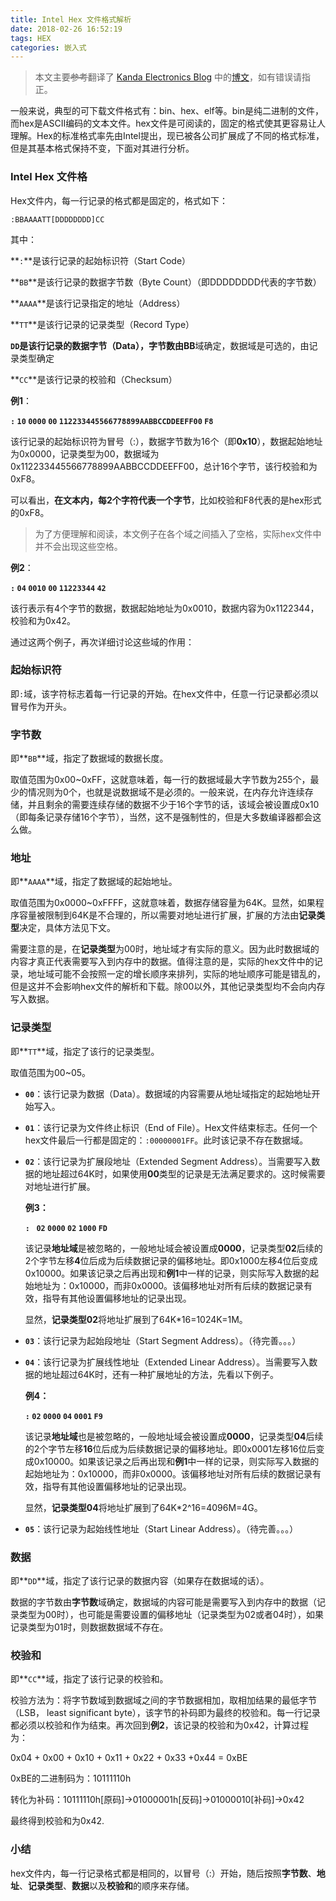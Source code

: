 ```yaml
---
title: Intel Hex 文件格式解析
date: 2018-02-26 16:52:19
tags: HEX
categories: 嵌入式
---
```


> 本文主要~~参考~~翻译了 [Kanda Electronics Blog](https://www.kanda.com/blog/) 中的[博文](https://www.kanda.com/blog/microcontrollers/intel-hex-files-explained/)，如有错误请指正。

一般来说，典型的可下载文件格式有：bin、hex、elf等。bin是纯二进制的文件，而hex是ASCII编码的文本文件。hex文件是可阅读的，固定的格式使其更容易让人理解。Hex的标准格式率先由Intel提出，现已被各公司扩展成了不同的格式标准，但是其基本格式保持不变，下面对其进行分析。

<!---more--->

### Intel Hex 文件格

Hex文件内，每一行记录的格式都是固定的，格式如下：

`:BBAAAATT[DDDDDDDD]CC`

其中：

**`:`**是该行记录的起始标识符（Start Code）

**`BB`**是该行记录的数据字节数（Byte Count）（即DDDDDDDD代表的字节数）

**`AAAA`**是该行记录指定的地址（Address）

**`TT`**是该行记录的记录类型（Record Type）

**`DD`**是该行记录的数据字节（Data），字节数由**BB**域确定，数据域是可选的，由记录类型确定

**`CC`**是该行记录的校验和（Checksum）

**例1**：

**`:` `10`  `0000` `00` `112233445566778899AABBCCDDEEFF00` `F8`**

该行记录的起始标识符为冒号（:），数据字节数为16个（即**0x10**），数据起始地址为0x0000，记录类型为00，数据域为0x112233445566778899AABBCCDDEEFF00，总计16个字节，该行校验和为0xF8。

可以看出，**在文本内，每2个字符代表一个字节**，比如校验和F8代表的是hex形式的0xF8。

> 为了方便理解和阅读，本文例子在各个域之间插入了空格，实际hex文件中并不会出现这些空格。

**例2**：

**`:` `04` `0010` `00` `11223344` `42`**

该行表示有4个字节的数据，数据起始地址为0x0010，数据内容为0x1122344，校验和为0x42。

通过这两个例子，再次详细讨论这些域的作用：

### 起始标识符

即`:`域，该字符标志着每一行记录的开始。在hex文件中，任意一行记录都必须以冒号作为开头。

### 字节数

即**`BB`**域，指定了数据域的数据长度。

取值范围为0x00~0xFF，这就意味着，每一行的数据域最大字节数为255个，最少的情况则为0个，也就是说数据域不是必须的。一般来说，在内存允许连续存储，并且剩余的需要连续存储的数据不少于16个字节的话，该域会被设置成0x10（即每条记录存储16个字节），当然，这不是强制性的，但是大多数编译器都会这么做。

### 地址

即**`AAAA`**域，指定了数据域的起始地址。

取值范围为0x0000~0xFFFF，这就意味着，数据存储容量为64K。显然，如果程序容量被限制到64K是不合理的，所以需要对地址进行扩展，扩展的方法由**记录类型**决定，具体方法见下文。

需要注意的是，在**记录类型**为00时，地址域才有实际的意义。因为此时数据域的内容才真正代表需要写入到内存中的数据。值得注意的是，实际的hex文件中的记录，地址域可能不会按照一定的增长顺序来排列，实际的地址顺序可能是错乱的，但是这并不会影响hex文件的解析和下载。除00以外，其他记录类型均不会向内存写入数据。

### 记录类型

即**`TT`**域，指定了该行的记录类型。

取值范围为00~05。

- **`00`**：该行记录为数据（Data）。数据域的内容需要从地址域指定的起始地址开始写入。
- **`01`**：该行记录为文件终止标识（End of File）。Hex文件结束标志。任何一个hex文件最后一行都是固定的：`:00000001FF`。此时该记录不存在数据域。


- **`02`**：该行记录为扩展段地址（Extended Segment Address）。当需要写入数据的地址超过64K时，如果使用**00**类型的记录是无法满足要求的。这时候需要对地址进行扩展。

  **例3：**

  **`:` ` 02` `0000` `02` `1000` `FD`**

  该记录**地址域**是被忽略的，一般地址域会被设置成**0000**，记录类型**02**后续的2个字节左移**4**位后成为后续数据记录的偏移地址。即0x1000左移4位后变成0x10000。如果该记录之后再出现和**例1**中一样的记录，则实际写入数据的起始地址为：0x10000，而非0x0000。该偏移地址对所有后续的数据记录有效，指导有其他设置偏移地址的记录出现。

  显然，**记录类型02**将地址扩展到了64K*16=1024K=1M。

- **`03`**：该行记录为起始段地址（Start Segment Address）。（待完善。。。）

- **`04`**：该行记录为扩展线性地址（Extended Linear Address）。当需要写入数据的地址超过64K时，还有一种扩展地址的方法，先看以下例子。

  **例4：**

  **`:` `02` `0000` `04` `0001` `F9`**

  该记录**地址域**也是被忽略的，一般地址域会被设置成**0000**，记录类型**04**后续的2个字节左移**16**位后成为后续数据记录的偏移地址。即0x0001左移16位后变成0x10000。如果该记录之后再出现和**例1**中一样的记录，则实际写入数据的起始地址为：0x10000，而非0x0000。该偏移地址对所有后续的数据记录有效，指导有其他设置偏移地址的记录出现。

  显然，**记录类型04**将地址扩展到了64K*2^16=4096M=4G。

- **`05`**：该行记录为起始线性地址（Start Linear Address）。（待完善。。。）

### 数据

即**`DD`**域，指定了该行记录的数据内容（如果存在数据域的话）。

数据的字节数由**字节数**域确定，数据域的内容可能是需要写入到内存中的数据（记录类型为00时），也可能是需要设置的偏移地址（记录类型为02或者04时），如果记录类型为01时，则数据数据域不存在。

### 校验和

即**`CC`**域，指定了该行记录的校验和。

校验方法为：将字节数域到数据域之间的字节数据相加，取相加结果的最低字节（LSB， least significant byte），该字节的补码即为最终的校验和。每一行记录都必须以校验和作为结束。再次回到**例2**，该记录的校验和为0x42，计算过程为：

0x04 + 0x00 + 0x10 + 0x11 + 0x22 + 0x33 +0x44 = 0xBE

0xBE的二进制码为：10111110h

转化为补码：10111110h[原码]→01000001h[反码]→01000010[补码]→0x42

最终得到校验和为0x42.

### 小结

hex文件内，每一行记录格式都是相同的，以冒号（:）开始，随后按照**字节数**、**地址**、**记录类型**、**数据**以及**校验和**的顺序来存储。